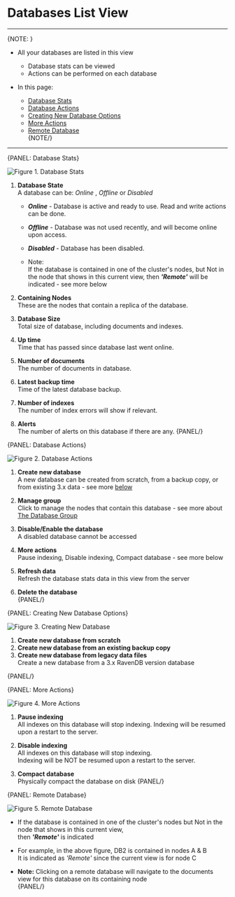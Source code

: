 ﻿# Databases List View
---

{NOTE: }

* All your databases are listed in this view  
  * Database stats can be viewed  
  * Actions can be performed on each database  

* In this page:  
  * [Database Stats](../../../studio/server/databases/databases-list-view#database-stats)  
  * [Database Actions](../../../studio/server/databases/databases-list-view#database-actions)  
  * [Creating New Database Options](../../../studio/server/databases/databases-list-view#creating-new-database-options)  
  * [More Actions](../../../studio/server/databases/databases-list-view#more-actions)  
  * [Remote Database](../../../studio/server/databases/databases-list-view#remote-database)  
{NOTE/}

---

{PANEL: Database Stats}

![Figure 1. Database Stats](images/database-stats.png "Database Stats")

1. **Database State**    
   A database can be: _Online_ , _Offline_ or _Disabled_        

   * ***Online***   - Database is active and ready to use. Read and write actions can be done.  
   * ***Offline***  - Database was not used recently, and will become online upon access.  
   * ***Disabled*** - Database has been disabled.  
  
   * Note:  
     If the database is contained in one of the cluster's nodes, but Not in the node that shows in this current view,
     then ***'Remote'*** will be indicated - see more below

2. **Containing Nodes**   
   These are the nodes that contain a replica of the database. 

3. **Database Size**    
   Total size of database, including documents and indexes.

4. **Up time**        
   Time that has passed since database last went online. 

5. **Number of documents**      
   The number of documents in database.

6. **Latest backup time**      
   Time of the latest database backup.
      
7. **Number of indexes**    
   The number of index errors will show if relevant.

8. **Alerts**    
   The number of alerts on this database if there are any.
{PANEL/}

{PANEL: Database Actions}

![Figure 2. Database Actions](images/database-actions-1.png "Database Actions")

1. **Create new database**  
   A new database can be created from scratch, from a backup copy, or from existing 3.x data - see more [below](databases-list-view#creating-new-database-options)  

2. **Manage group**  
   Click to manage the nodes that contain this database - see more about [The Database Group](../../../studio/database/settings/manage-database-group)  

3. **Disable/Enable the database**  
   A disabled database cannot be accessed  

4. **More actions**  
   Pause indexing, Disable indexing, Compact database - see more below  

5. **Refresh data**  
   Refresh the database stats data in this view from the server  

6. **Delete the database**  
{PANEL/}

{PANEL: Creating New Database Options}

![Figure 3. Creating New Database](images/database-actions-2.png "Creating New Database Options")

1. **Create new database from scratch**   
2. **Create new database from an existing backup copy**   
3. **Create new database from legacy data files**      
   Create a new database from a 3.x RavenDB version database    

{PANEL/}

{PANEL: More Actions}

![Figure 4. More Actions](images/database-actions-3.png "More Actions")

1. **Pause indexing**      
   All indexes on this database will stop indexing.
   Indexing will be resumed upon a restart to the server.  

2. **Disable indexing**     
   All indexes on this database will stop indexing.  
   Indexing will be NOT be resumed upon a restart to the server.  

3. **Compact database**   
   Physically compact the database on disk
{PANEL/}

{PANEL: Remote Database}

![Figure 5. Remote Database](images/database-actions-4.png "Remote Database")

* If the database is contained in one of the cluster's nodes but Not in the node that shows in this current view,  
  then ***'Remote'*** is indicated  

* For example, in the above figure, DB2 is contained in nodes A & B  
  It is indicated as _'Remote'_ since the current view is for node C  

* **Note:** Clicking on a remote database will navigate to the documents view for this database on its containing node  
{PANEL/}
